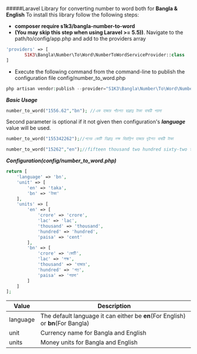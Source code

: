 #####Laravel Library for converting number to word both for **Bangla & English**
To install this library follow the following steps:
* **composer require s1k3/bangla-number-to-word**
* **(You may skip this step when using Laravel >= 5.5))**. Navigate to the path/to/config/app.php and add  to the providers array
 ``` php
 'providers' => [
        S1K3\Bangla\Number\To\Word\NumberToWordServiceProvider::class
 ]
 ```
* Execute the following command from the command-line to publish the configuration file config/number_to_word.php
``` php
php artisan vendor:publish --provider="S1K3\Bangla\Number\To\Word\NumberToWordServiceProvider"
```

***Basic Usage***
```php
number_to_word("1556.62","bn"); //এক হাজার পাঁচশত ছাপ্পান্ন টাকা বাষট্টি পয়সা
```
Second parameter is optional if it not given then configuration's ***language*** value will be used.
```php
number_to_word("155342262");//পনের কোটি তিপ্পান্ন লক্ষ বিয়াল্লিশ হাজার দুইশত বাষট্টি টাকা
```
```php
number_to_word("15262","en");//fifteen thousand two hundred sixty-two taka
```
***Configuration(config/number_to_word.php)***
```php
return [
    'language' => 'bn',
    'unit' => [
        'en' => 'taka',
        'bn' => 'টাকা'
    ],
    'units' => [
        'en' => [
            'crore' => 'crore',
            'lac' => 'lac',
            'thousand' => 'thousand',
            'hundred' => 'hundred',
            'paisa' => 'cent'
        ],
        'bn' => [
            'crore' => 'কোটি',
            'lac' => 'লক্ষ',
            'thousand' => 'হাজার',
            'hundred' => 'শত',
            'paisa' => 'পয়সা'
        ]
    ]
];

```
Value | Description
------------ | -------------
language | The default language it can either be **en**(For English) or **bn**(For Bangla) 
unit | Currency name for Bangla and English
units | Money units for Bangla and English

